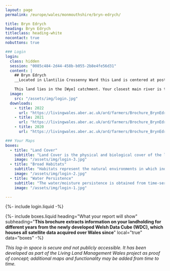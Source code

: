 ```yaml
---
layout: page
permalink: /europe/wales/monmouthshire/bryn-edrych/

title: Bryn Edrych
heading: Bryn Edrych
titleclass: heading-white
nocontact: true
nobuttons: true

### Login
login:
  class: hidden
  session: "0085c484-2d44-458b-b055-2b8e4fe56d31"
  content: |
    ## Bryn Edrych
    __Located in Llantilio Crossenny Ward this Land is centered at postcode NP25 5NL and is approximately 96.1 acres. The highest point of the land is 120m and the lowest is 70m.__

    This land lies in the [Wye] catchment. Your closest main river is the Afon Troddi which lies 859m to the SSW. Local River Catchment of the river Wye called: R Wye - conf Walford Bk to Bigsweir Br.
  image:
    src: "/assets/img/login.jpg"
  downloads:
    - title: 2022
      url: "https://livingwales.aber.ac.uk/ard/farmers/Brochure_BrynEdrych_2022.pdf"
    - title: 2021
      url: "https://livingwales.aber.ac.uk/ard/farmers/Brochure_BrynEdrych_2021.pdf"
    - title: 2020
      url: "https://livingwales.aber.ac.uk/ard/farmers/Brochure_BrynEdrych_2020.pdf"

### Your Maps
boxes:
  - title: "Land Cover"
    subtitle: "Land Cover is the physical and biological cover of the land surface and includes vegetation (managed or semi-natural), water and bare surfaces. The land cover maps generated through Living Land Management use the legends of the United Nation's Food and Agriculture Organisation (FAO) Land Cover Classification System (LCCS)."
    image: "/assets/img/login-3.jpg"
  - title: "Broad Habitats"
    subtitle: "Habitats represent the natural environments in which individual or groups of plant or animal species lives. The habitat maps are generated from satellite data and are based on Wales' Phase 1 Habitat Taxonomy."
    image: "/assets/img/login-2.jpg"
  - title: "Water Persistence"
    subtitle: "The water/moisture persistence is obtained from time-series of radar data that are acquired almost every day over Wales and indicate relative frequency of wet conditions across the landscape."
    image: "/assets/img/login-1.jpg"

---
```


{%- include login.liquid -%}

{%- include boxes.liquid heading="What your report will show" subheading="<strong>This brochure extracts information on your landholding for different years from the newly developed Welsh Data Cube (WDC), which houses all satellite data acquired over Wales since</strong>" local="true" data="boxes" -%}

*This log-in space is secure and not publicly accessible. It has been developed as part of the Living Land Management Wales project as proof of concept; additional maps and functionality may be added from time to time.*